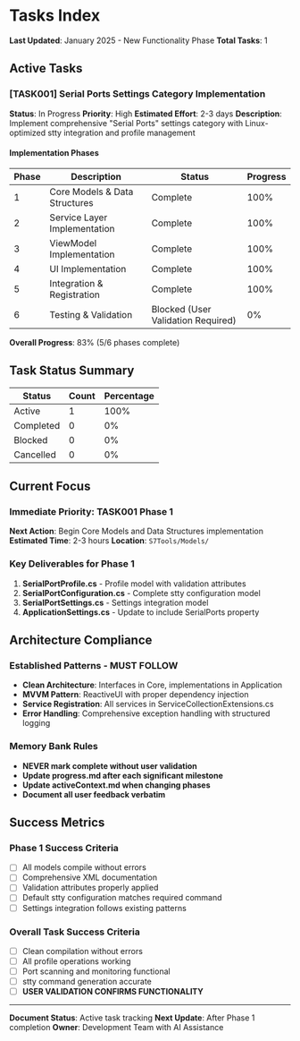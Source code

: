 # Tasks Index

**Last Updated**: January 2025 - New Functionality Phase
**Total Tasks**: 1

## Active Tasks

### **[TASK001]** Serial Ports Settings Category Implementation
**Status**: In Progress
**Priority**: High
**Estimated Effort**: 2-3 days
**Description**: Implement comprehensive "Serial Ports" settings category with Linux-optimized stty integration and profile management

#### **Implementation Phases**
| Phase | Description | Status | Progress |
|-------|-------------|--------|----------|
| 1 | Core Models & Data Structures | Complete | 100% |
| 2 | Service Layer Implementation | Complete | 100% |
| 3 | ViewModel Implementation | Complete | 100% |
| 4 | UI Implementation | Complete | 100% |
| 5 | Integration & Registration | Complete | 100% |
| 6 | Testing & Validation | Blocked (User Validation Required) | 0% |

**Overall Progress**: 83% (5/6 phases complete)

## Task Status Summary

| Status | Count | Percentage |
|--------|-------|------------|
| Active | 1 | 100% |
| Completed | 0 | 0% |
| Blocked | 0 | 0% |
| Cancelled | 0 | 0% |

## Current Focus

### **Immediate Priority**: TASK001 Phase 1
**Next Action**: Begin Core Models and Data Structures implementation
**Estimated Time**: 2-3 hours
**Location**: `S7Tools/Models/`

### **Key Deliverables for Phase 1**
1. **SerialPortProfile.cs** - Profile model with validation attributes
2. **SerialPortConfiguration.cs** - Complete stty configuration model
3. **SerialPortSettings.cs** - Settings integration model
4. **ApplicationSettings.cs** - Update to include SerialPorts property

## Architecture Compliance

### **Established Patterns - MUST FOLLOW**
- **Clean Architecture**: Interfaces in Core, implementations in Application
- **MVVM Pattern**: ReactiveUI with proper dependency injection
- **Service Registration**: All services in ServiceCollectionExtensions.cs
- **Error Handling**: Comprehensive exception handling with structured logging

### **Memory Bank Rules**
- **NEVER mark complete without user validation**
- **Update progress.md after each significant milestone**
- **Update activeContext.md when changing phases**
- **Document all user feedback verbatim**

## Success Metrics

### **Phase 1 Success Criteria**
- [ ] All models compile without errors
- [ ] Comprehensive XML documentation
- [ ] Validation attributes properly applied
- [ ] Default stty configuration matches required command
- [ ] Settings integration follows existing patterns

### **Overall Task Success Criteria**
- [ ] Clean compilation without errors
- [ ] All profile operations working
- [ ] Port scanning and monitoring functional
- [ ] stty command generation accurate
- [ ] **USER VALIDATION CONFIRMS FUNCTIONALITY**

---

**Document Status**: Active task tracking
**Next Update**: After Phase 1 completion
**Owner**: Development Team with AI Assistance
